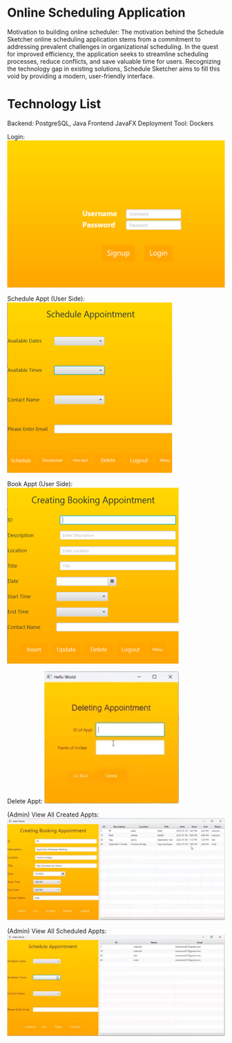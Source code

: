 # Online Scheduling Application
Motivation to building online scheduler:
The motivation behind the Schedule Sketcher online scheduling application stems from a commitment to addressing prevalent challenges in organizational scheduling. In the quest for improved efficiency, the application seeks to streamline scheduling processes, reduce conflicts, and save valuable time for users. Recognizing the technology gap in existing solutions, Schedule Sketcher aims to fill this void by providing a modern, user-friendly interface. 


# Technology List
Backend: PostgreSQL, Java  Frontend JavaFX Deployment Tool: Dockers

Login:
![image](https://github.com/eimomio1/MusicPlaylistProj/blob/main/musicplaylistpics/Picture1.png)

Schedule Appt (User Side):
![image](https://github.com/eimomio1/MusicPlaylistProj/blob/main/musicplaylistpics/scheduleappt.png)

Book Appt (User Side):
![image](https://github.com/eimomio1/MusicPlaylistProj/blob/main/musicplaylistpics/bookappt.png)

Delete Appt:
![image](https://github.com/eimomio1/MusicPlaylistProj/blob/main/musicplaylistpics/deleteappt.png)

(Admin) View All Created Appts:
![image](https://github.com/eimomio1/MusicPlaylistProj/blob/main/musicplaylistpics/adminviewbookedappt.png)

(Admin) View All Scheduled Appts:
![image](https://github.com/eimomio1/MusicPlaylistProj/blob/main/musicplaylistpics/adminviewscheduledappts.png)

